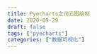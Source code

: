 ```yaml
---
title: Pyecharts之词云图绘制
date: 2020-09-29
draft: false
tags: ["pyecharts"]
categories: ["数据可视化"]
---
```


